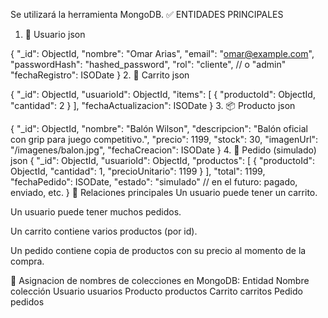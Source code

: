 Se utilizará la herramienta MongoDB.
✅ ENTIDADES PRINCIPALES
1. 🧑 Usuario
json

{
  "_id": ObjectId,
  "nombre": "Omar Arias",
  "email": "omar@example.com",
  "passwordHash": "hashed_password",
  "rol": "cliente", // o "admin"
  "fechaRegistro": ISODate
}
2. 🛒 Carrito
json

{
  "_id": ObjectId,
  "usuarioId": ObjectId,
  "items": [
    {
      "productoId": ObjectId,
      "cantidad": 2
    }
  ],
  "fechaActualizacion": ISODate
}
3. 📦 Producto
json

{
  "_id": ObjectId,
  "nombre": "Balón Wilson",
  "descripcion": "Balón oficial con grip para juego competitivo.",
  "precio": 1199,
  "stock": 30,
  "imagenUrl": "/imagenes/balon.jpg",
  "fechaCreacion": ISODate
}
4. 🧾 Pedido (simulado)
json
{
  "_id": ObjectId,
  "usuarioId": ObjectId,
  "productos": [
    {
      "productoId": ObjectId,
      "cantidad": 1,
      "precioUnitario": 1199
    }
  ],
  "total": 1199,
  "fechaPedido": ISODate,
  "estado": "simulado" // en el futuro: pagado, enviado, etc.
}
🎯 Relaciones principales
Un usuario puede tener un carrito.

Un usuario puede tener muchos pedidos.

Un carrito contiene varios productos (por id).

Un pedido contiene copia de productos con su precio al momento de la compra.

💾 Asignacion de nombres de colecciones en MongoDB:
Entidad	Nombre colección
Usuario	usuarios
Producto	productos
Carrito	carritos
Pedido	pedidos

